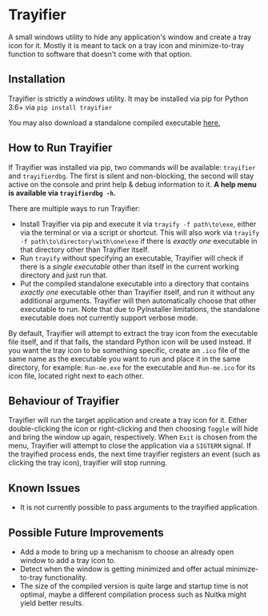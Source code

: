 # Trayifier
A small windows utility to hide any application's window and create a tray icon for it. Mostly it is meant to tack on a tray icon and minimize-to-tray function to software that doesn't come with that option.

## Installation
Trayifier is strictly a _windows_ utility.  It may be installed via pip for Python 3.6+ via `pip install trayifier`

You may also download a standalone compiled executable [here.](https://github.com/Silun/Trayifier/releases/latest/download/Trayify.exe )

## How to Run Trayifier
If Trayifier was installed via pip, two commands will be available: `trayifier` and `trayifierdbg`. The first is silent and non-blocking, the second will stay active on the console and print help & debug information to it. **A help menu is available via `trayifierdbg -h`.**

There are multiple ways to run Trayifier:
- Install Trayifier via pip and execute it via `trayify -f path\to\exe`, either via the terminal or via a script or shortcut. This will also work via `trayify -f path\to\directory\with\one\exe` if there is _exactly one_ executable in that directory other than Trayifier itself.
- Run `trayify` without specifying an executable, Trayifier will check if there is a _single executable_ other than itself in the current working directory and just run that.
- Put the compiled standalone executable into a directory that contains _exactly one_ executable other than Trayifier itself, and run it without any additional arguments. Trayifier will then automatically choose that other executable to run. Note that due to PyInstaller limitations, the standalone executable does not currently support verbose mode.

By default, Trayifier will attempt to extract the tray icon from the executable file itself, and if that fails, the standard Python icon will be used instead. If you want the tray icon to be something specific, create an `.ico` file of the same name as the executable you want to run and place it in the same directory, for example: `Run-me.exe` for the executable and `Run-me.ico` for its icon file, located right next to each other.

## Behaviour of Trayifier
Trayifier will run the target application and create a tray icon for it. Either double-clicking the icon or right-clicking and then choosing `Toggle` will hide and bring the window up again, respectively. When `Exit` is chosen from the menu, Trayifier will attempt to close the application via a `SIGTERM` signal. If the trayified process ends, the next time trayifier registers an event (such as clicking the tray icon), trayifier will stop running.

## Known Issues
- It is not currently possible to pass arguments to the trayified application.

## Possible Future Improvements
- Add a mode to bring up a mechanism to choose an already open window to add a tray icon to.
- Detect when the window is getting minimized and offer actual minimize-to-tray functionality.
- The size of the compiled version is quite large and startup time is not optimal, maybe a different compilation process such as Nuitka might yield better results.
